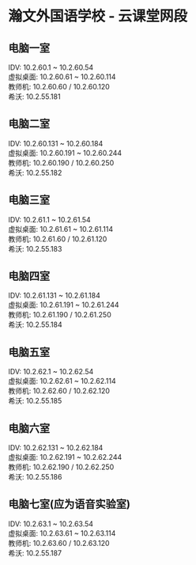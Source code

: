 # 瀚文外国语学校 - 云课堂网段 <!-- {docsify-ignore-all} -->
## 电脑一室
IDV: 10.2.60.1 ~ 10.2.60.54   
虚拟桌面: 10.2.60.61 ~ 10.2.60.114   
教师机: 10.2.60.60 / 10.2.60.120    
希沃: 10.2.55.181
## 电脑二室
IDV: 10.2.60.131 ~ 10.2.60.184   
虚拟桌面: 10.2.60.191 ~ 10.2.60.244   
教师机: 10.2.60.190 / 10.2.60.250     
希沃: 10.2.55.182
## 电脑三室
IDV: 10.2.61.1 ~ 10.2.61.54     
虚拟桌面: 10.2.61.61 ~ 10.2.61.114    
教师机: 10.2.61.60 / 10.2.61.120   
希沃: 10.2.55.183
## 电脑四室
IDV: 10.2.61.131 ~ 10.2.61.184   
虚拟桌面: 10.2.61.191 ~ 10.2.61.244    
教师机: 10.2.61.190 / 10.2.61.250    
希沃: 10.2.55.184   
## 电脑五室
IDV: 10.2.62.1 ~ 10.2.62.54     
虚拟桌面: 10.2.62.61 ~ 10.2.62.114   
教师机: 10.2.62.60 / 10.2.62.120   
希沃: 10.2.55.185
## 电脑六室
IDV: 10.2.62.131 ~ 10.2.62.184   
虚拟桌面: 10.2.62.191 ~ 10.2.62.244   
教师机: 10.2.62.190 / 10.2.62.250   
希沃: 10.2.55.186
## 电脑七室(应为语音实验室)
IDV: 10.2.63.1 ~ 10.2.63.54    
虚拟桌面: 10.2.63.61 ~ 10.2.63.114   
教师机: 10.2.63.60 / 10.2.63.120   
希沃: 10.2.55.187
